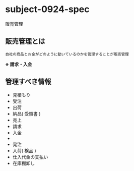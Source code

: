 # subject-0924-spec
販売管理

## 販売管理とは
```
自社の商品とお金がどのように動いているのかを管理することが販売管理
```
**※ 請求・入金**

## 管理すべき情報
- 見積もり
- 受注
- 出荷
- 納品( 受領書 )
- 売上
- 請求
- 入金
- 
- 発注
- 入荷( 検品 )
- 仕入代金の支払い
- 在庫棚卸し
